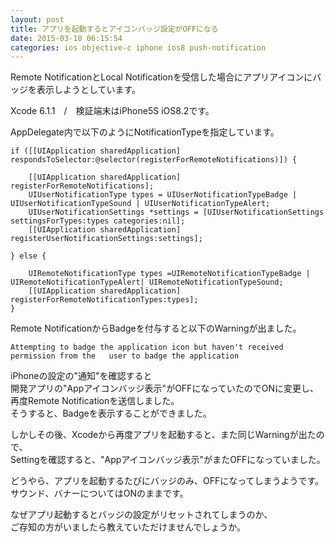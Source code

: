 ```yaml
---
layout: post
title: アプリを起動するとアイコンバッジ設定がOFFになる
date: 2015-03-10 06:15:54
categories: ios objective-c iphone ios8 push-notification
---
```

<p>Remote NotificationとLocal Notificationを受信した場合にアプリアイコンにバッジを表示しようとしています。</p>

<p>Xcode 6.1.1　/　検証端末はiPhone5S iOS8.2です。</p>

<p>AppDelegate内で以下のようにNotificationTypeを指定しています。</p>

```
if ([[UIApplication sharedApplication]    respondsToSelector:@selector(registerForRemoteNotifications)]) {

    [[UIApplication sharedApplication] registerForRemoteNotifications];
    UIUserNotificationType types = UIUserNotificationTypeBadge | UIUserNotificationTypeSound | UIUserNotificationTypeAlert;
    UIUserNotificationSettings *settings = [UIUserNotificationSettings settingsForTypes:types categories:nil];
    [[UIApplication sharedApplication] registerUserNotificationSettings:settings];

} else {

    UIRemoteNotificationType types =UIRemoteNotificationTypeBadge | UIRemoteNotificationTypeAlert| UIRemoteNotificationTypeSound;
    [[UIApplication sharedApplication] registerForRemoteNotificationTypes:types];
}
```

<p>Remote NotificationからBadgeを付与すると以下のWarningが出ました。</p>

```
Attempting to badge the application icon but haven't received permission from the   user to badge the application
```

<p>iPhoneの設定の"通知"を確認すると<br>
開発アプリの"Appアイコンバッジ表示"がOFFになっていたのでONに変更し、<br>
再度Remote Notificationを送信しました。<br>
そうすると、Badgeを表示することができました。</p>

<p>しかしその後、Xcodeから再度アプリを起動すると、また同じWarningが出たので、<br>
Settingを確認すると、"Appアイコンバッジ表示"がまたOFFになっていました。</p>

<p>どうやら、アプリを起動するたびにバッジのみ、OFFになってしまうようです。<br>
サウンド、バナーについてはONのままです。</p>

<p>なぜアプリ起動するとバッジの設定がリセットされてしまうのか、<br>
ご存知の方がいましたら教えていただけませんでしょうか。</p>
